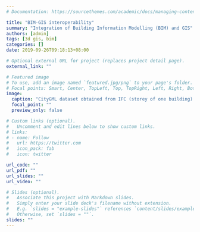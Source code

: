 ```yaml
---
# Documentation: https://sourcethemes.com/academic/docs/managing-content/

title: "BIM-GIS interoperability"
summary: "Integration of Building Information Modelling (BIM) and GIS"
authors: [admin]
tags: [3d gis, bim]
categories: []
date: 2019-09-26T09:18:13+08:00

# Optional external URL for project (replaces project detail page).
external_link: ""

# Featured image
# To use, add an image named `featured.jpg/png` to your page's folder.
# Focal points: Smart, Center, TopLeft, Top, TopRight, Left, Right, BottomLeft, Bottom, BottomRight.
image:
  caption: "CityGML dataset obtained from IFC (storey of one building) with the approach developed within the IFC2CityGML project at the National University of Singapore. Source of the input IFC dataset: BCA Singapore. Source of the image: Konde A et al. (2018). Floor plans in CityGML. _ISPRS Ann. Photogramm. Remote Sens. Spatial Inf. Sci._, IV-4/W6: 25--32."
  focal_point: ""
  preview_only: false

# Custom links (optional).
#   Uncomment and edit lines below to show custom links.
# links:
# - name: Follow
#   url: https://twitter.com
#   icon_pack: fab
#   icon: twitter

url_code: ""
url_pdf: ""
url_slides: ""
url_video: ""

# Slides (optional).
#   Associate this project with Markdown slides.
#   Simply enter your slide deck's filename without extension.
#   E.g. `slides = "example-slides"` references `content/slides/example-slides.md`.
#   Otherwise, set `slides = ""`.
slides: ""
---
```

